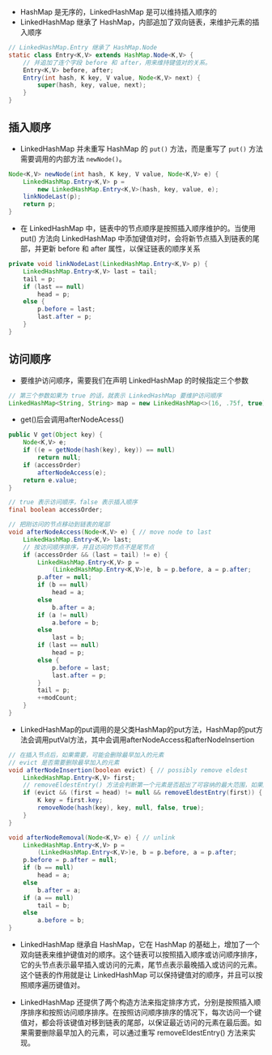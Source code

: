 - HashMap 是无序的，LinkedHashMap 是可以维持插入顺序的
- LinkedHashMap 继承了 HashMap，内部追加了双向链表，来维护元素的插入顺序

```java
// LinkedHashMap.Entry 继承了 HashMap.Node
static class Entry<K,V> extends HashMap.Node<K,V> {
    // 并追加了连个字段 before 和 after，用来维持键值对的关系。
    Entry<K,V> before, after;
    Entry(int hash, K key, V value, Node<K,V> next) {
        super(hash, key, value, next);
    }
}
```

## 插入顺序

- LinkedHashMap 并未重写 HashMap 的 `put()` 方法，而是重写了 `put()` 方法需要调用的内部方法 `newNode()`。

```java
Node<K,V> newNode(int hash, K key, V value, Node<K,V> e) {
    LinkedHashMap.Entry<K,V> p =
        new LinkedHashMap.Entry<K,V>(hash, key, value, e);
    linkNodeLast(p);
    return p;
}
```

- 在 LinkedHashMap 中，链表中的节点顺序是按照插入顺序维护的。当使用 put() 方法向 LinkedHashMap 中添加键值对时，会将新节点插入到链表的尾部，并更新 before 和 after 属性，以保证链表的顺序关系

```java
private void linkNodeLast(LinkedHashMap.Entry<K,V> p) {
    LinkedHashMap.Entry<K,V> last = tail;
    tail = p;
    if (last == null)
        head = p;
    else {
        p.before = last;
        last.after = p;
    }
}
```

## 访问顺序

- 要维护访问顺序，需要我们在声明 LinkedHashMap 的时候指定三个参数

```java
// 第三个参数如果为 true 的话，就表示 LinkedHashMap 要维护访问顺序
LinkedHashMap<String, String> map = new LinkedHashMap<>(16, .75f, true);
```

- get()后会调用afterNodeAcess()

```java
public V get(Object key) {
    Node<K,V> e;
    if ((e = getNode(hash(key), key)) == null)
        return null;
    if (accessOrder)
        afterNodeAccess(e);
    return e.value;
}
```

```java
// true 表示访问顺序，false 表示插入顺序
final boolean accessOrder;

// 把刚访问的节点移动到链表的尾部
void afterNodeAccess(Node<K,V> e) { // move node to last
    LinkedHashMap.Entry<K,V> last;
    // 按访问顺序排序，并且访问的节点不是尾节点
    if (accessOrder && (last = tail) != e) {
        LinkedHashMap.Entry<K,V> p =
            (LinkedHashMap.Entry<K,V>)e, b = p.before, a = p.after;
        p.after = null;
        if (b == null)
            head = a;
        else
            b.after = a;
        if (a != null)
            a.before = b;
        else
            last = b;
        if (last == null)
            head = p;
        else {
            p.before = last;
            last.after = p;
        }
        tail = p;
        ++modCount;
    }
}
```

- LinkedHashMap的put调用的是父类HashMap的put方法，HashMap的put方法会调用putVal方法，其中会调用afterNodeAccess和afterNodeInsertion

```java
// 在插入节点后，如果需要，可能会删除最早加入的元素
// evict 是否需要删除最早加入的元素
void afterNodeInsertion(boolean evict) { // possibly remove eldest
    LinkedHashMap.Entry<K,V> first;
    // removeEldestEntry() 方法会判断第一个元素是否超出了可容纳的最大范围，如果超出，那就会调用 removeNode() 方法对最不经常访问的那个元素进行删除。
    if (evict && (first = head) != null && removeEldestEntry(first)) {
        K key = first.key;
        removeNode(hash(key), key, null, false, true);
    }
}
```

```java
void afterNodeRemoval(Node<K,V> e) { // unlink
    LinkedHashMap.Entry<K,V> p =
        (LinkedHashMap.Entry<K,V>)e, b = p.before, a = p.after;
    p.before = p.after = null;
    if (b == null)
        head = a;
    else
        b.after = a;
    if (a == null)
        tail = b;
    else
        a.before = b;
}
```

- LinkedHashMap 继承自 HashMap，它在 HashMap 的基础上，增加了一个双向链表来维护键值对的顺序。这个链表可以按照插入顺序或访问顺序排序，它的头节点表示最早插入或访问的元素，尾节点表示最晚插入或访问的元素。这个链表的作用就是让 LinkedHashMap 可以保持键值对的顺序，并且可以按照顺序遍历键值对。

- LinkedHashMap 还提供了两个构造方法来指定排序方式，分别是按照插入顺序排序和按照访问顺序排序。在按照访问顺序排序的情况下，每次访问一个键值对，都会将该键值对移到链表的尾部，以保证最近访问的元素在最后面。如果需要删除最早加入的元素，可以通过重写 removeEldestEntry() 方法来实现。